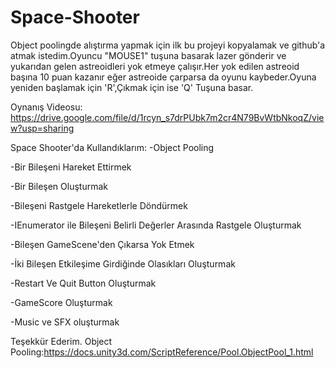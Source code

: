 # Space-Shooter
Object poolingde alıştırma yapmak için ilk bu projeyi kopyalamak ve github'a atmak istedim.Oyuncu "MOUSE1" tuşuna basarak lazer gönderir ve yukarıdan gelen astreoidleri yok etmeye çalışır.Her yok edilen astreoid başına 10 puan kazanır eğer astreoide çarparsa da oyunu kaybeder.Oyuna yeniden başlamak için 'R',Çıkmak için ise 'Q' Tuşuna basar.

Oynanış Videosu: https://drive.google.com/file/d/1rcyn_s7drPUbk7m2cr4N79BvWtbNkoqZ/view?usp=sharing



 Space Shooter'da Kullandıklarım:
-Object Pooling

-Bir Bileşeni Hareket Ettirmek

-Bir Bileşen Oluşturmak

-Bileşeni Rastgele Hareketlerle Döndürmek

-IEnumerator ile Bileşeni Belirli Değerler Arasında Rastgele Oluşturmak

-Bileşen GameScene'den Çıkarsa Yok Etmek

-İki Bileşen Etkileşime Girdiğinde Olasıkları Oluşturmak

-Restart Ve Quit Button Oluşturmak

-GameScore Oluşturmak

-Music ve SFX oluşturmak


Teşekkür Ederim.
Object Pooling:https://docs.unity3d.com/ScriptReference/Pool.ObjectPool_1.html
